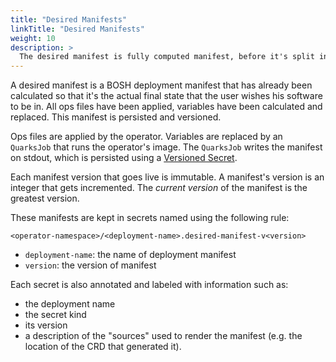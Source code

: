 ```yaml
---
title: "Desired Manifests"
linkTitle: "Desired Manifests"
weight: 10
description: >
  The desired manifest is fully computed manifest, before it's split into smaller 'instance group' manifests.
---
```


A desired manifest is a BOSH deployment manifest that has already been calculated so that it's the actual final state that the user wishes his software to be in. All ops files have been applied, variables have been calculated and replaced. This manifest is persisted and versioned.

Ops files are applied by the operator.
Variables are replaced by an `QuarksJob` that runs the operator's image. The `QuarksJob` writes the manifest on stdout, which is persisted using a [Versioned Secret](https://github.com/cloudfoundry-incubator/quarks-job/blob/master/docs/quarksjob.md#versioned-secrets).

Each manifest version that goes live is immutable.
A manifest's version is an integer that gets incremented.
The _current version_ of the manifest is the greatest version.

These manifests are kept in secrets named using the following rule:

```plain
<operator-namespace>/<deployment-name>.desired-manifest-v<version>
```

- `deployment-name`: the name of deployment manifest
- `version`: the version of manifest

Each secret is also annotated and labeled with information such as:

- the deployment name
- the secret kind
- its version
- a description of the "sources" used to render the manifest (e.g. the location of the CRD that generated it).
